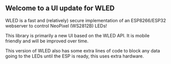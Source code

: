 ## Welcome to a UI update for WLED 

WLED is a fast and (relatively) secure implementation of an ESP8266/ESP32 webserver to control NeoPixel (WS2812B) LEDs!

This library is primarily a new UI based on the WLED API. It is mobile friendly and will be improved over time.

This version of WLED also has some extra lines of code to block any data going to the LEDs until the ESP is ready, this uses extra hardware.